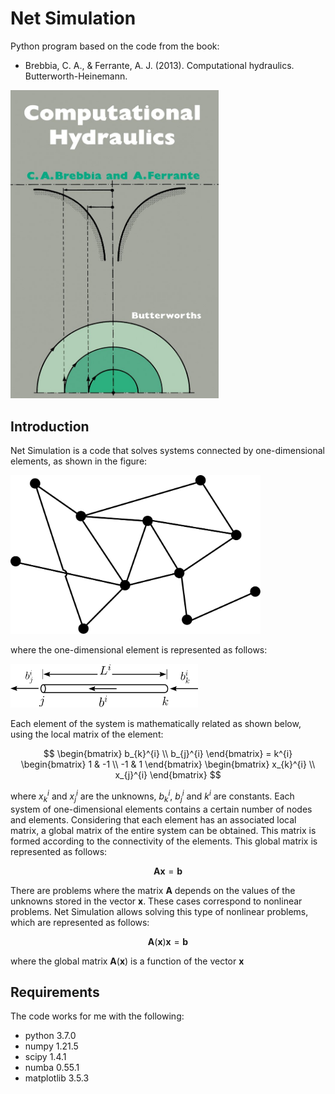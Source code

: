 # Net Simulation

Python program based on the code from the book:
- Brebbia, C. A., & Ferrante, A. J. (2013). Computational hydraulics. Butterworth-Heinemann.

<img src = "BrebbiaBook.jpg" width = "333">

## Introduction

Net Simulation is a code that solves systems connected by one-dimensional elements, as shown in the figure:

<img src="netExample.svg" width="400">

where the one-dimensional element is represented as follows:

<img src="pipeElement.svg" width="300">

Each element of the system is mathematically related as shown below, using the local matrix of the element:

$$
\begin{bmatrix}
b_{k}^{i} \\ 
b_{j}^{i}
\end{bmatrix} = k^{i}
\begin{bmatrix}
1 & -1 \\ 
-1 & 1
\end{bmatrix}
\begin{bmatrix}
x_{k}^{i} \\ 
x_{j}^{i}
\end{bmatrix}
$$


where $x_{k}^{i}$ and $x_{j}^{i}$ are the unknowns, $b_{k}^{i}$, $b_{j}^{i}$ and $k^i$ are constants.
Each system of one-dimensional elements contains a certain number of nodes and elements. Considering that each element has an associated local matrix, a global matrix of the entire system can be obtained. This matrix is formed according to the connectivity of the elements. This global matrix is represented as follows:

$$ \mathbf{A} \mathbf{x} = \mathbf{b} $$

There are problems where the matrix $\mathbf{A}$ depends on the values of the unknowns stored in the vector $\mathbf{x}$. These cases correspond to nonlinear problems. Net Simulation allows solving this type of nonlinear problems, which are represented as follows:

$$ \mathbf{A}\left(\mathbf{x}\right) \mathbf{x} = \mathbf{b} $$ 

where the global matrix $\mathbf{A}\left(\mathbf{x}\right)$ is a function of the vector $\mathbf{x}$

## Requirements

The code works for me with the following:

- python 3.7.0
- numpy 1.21.5
- scipy 1.4.1
- numba 0.55.1
- matplotlib 3.5.3
